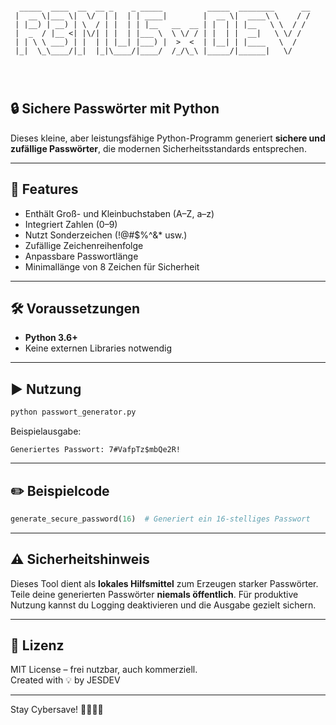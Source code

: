 ```

  _____  ____  __  __ _    _ _____          _____  ________      __
 |  __ \|___ \|  \/  | |  | | ____|        |  __ \|  ____\ \    / /
 | |__) | __) | \  / | |  | | |__   __  __ | |  | | |__   \ \  / / 
 |  _  / |__ <| |\/| | |  | |___ \  \ \/ / | |  | |  __|   \ \/ /  
 | | \ \ ___) | |  | | |__| |___) |  >  <  | |__| | |____   \  /   
 |_|  \_\____/|_|  |_|\____/|____/  /_/\_\ |_____/|______|   \/    
                                                                   

      
```

## 🔒 Sichere Passwörter mit Python

Dieses kleine, aber leistungsfähige Python-Programm generiert **sichere und zufällige Passwörter**, die modernen Sicherheitsstandards entsprechen.

---

## 🚀 Features

- Enthält Groß- und Kleinbuchstaben (A–Z, a–z)
- Integriert Zahlen (0–9)
- Nutzt Sonderzeichen (!@#$%^&* usw.)
- Zufällige Zeichenreihenfolge
- Anpassbare Passwortlänge
- Minimallänge von 8 Zeichen für Sicherheit

---

## 🛠️ Voraussetzungen

- **Python 3.6+**  
- Keine externen Libraries notwendig

---

## ▶️ Nutzung

```bash
python passwort_generator.py
```

Beispielausgabe:
```
Generiertes Passwort: 7#VafpTz$mbQe2R!
```

---

## ✏️ Beispielcode

```python
generate_secure_password(16)  # Generiert ein 16-stelliges Passwort
```

---

## ⚠️ Sicherheitshinweis

Dieses Tool dient als **lokales Hilfsmittel** zum Erzeugen starker Passwörter. Teile deine generierten Passwörter **niemals öffentlich**. Für produktive Nutzung kannst du Logging deaktivieren und die Ausgabe gezielt sichern.

---

## 📄 Lizenz

MIT License – frei nutzbar, auch kommerziell.  
Created with 💡 by JESDEV

---

Stay Cybersave! 👨‍💻👩‍💻
